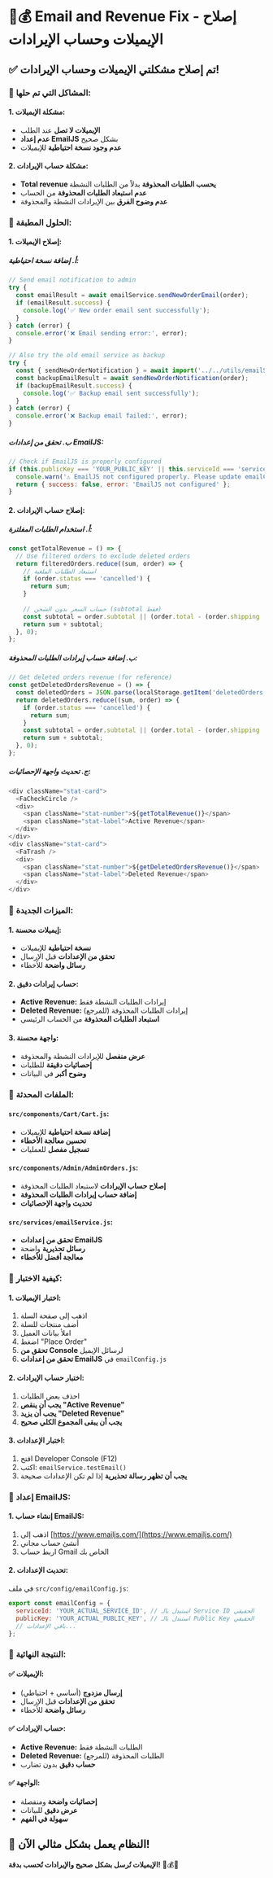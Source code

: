 # 📧💰 Email and Revenue Fix - إصلاح الإيميلات وحساب الإيرادات

## ✅ تم إصلاح مشكلتي الإيميلات وحساب الإيرادات!

### **🎯 المشاكل التي تم حلها:**

#### **1. مشكلة الإيميلات:**
- **الإيميلات لا تصل** عند الطلب
- **عدم إعداد EmailJS** بشكل صحيح
- **عدم وجود نسخة احتياطية** للإيميلات

#### **2. مشكلة حساب الإيرادات:**
- **Total revenue يحسب الطلبات المحذوفة** بدلاً من الطلبات النشطة
- **عدم استبعاد الطلبات المحذوفة** من الحساب
- **عدم وضوح الفرق** بين الإيرادات النشطة والمحذوفة

### **🔧 الحلول المطبقة:**

#### **1. إصلاح الإيميلات:**

##### **أ. إضافة نسخة احتياطية:**
```javascript
// Send email notification to admin
try {
  const emailResult = await emailService.sendNewOrderEmail(order);
  if (emailResult.success) {
    console.log('✅ New order email sent successfully');
  }
} catch (error) {
  console.error('❌ Email sending error:', error);
}

// Also try the old email service as backup
try {
  const { sendNewOrderNotification } = await import('../../utils/emailService');
  const backupEmailResult = await sendNewOrderNotification(order);
  if (backupEmailResult.success) {
    console.log('✅ Backup email sent successfully');
  }
} catch (error) {
  console.error('❌ Backup email failed:', error);
}
```

##### **ب. تحقق من إعدادات EmailJS:**
```javascript
// Check if EmailJS is properly configured
if (this.publicKey === 'YOUR_PUBLIC_KEY' || this.serviceId === 'service_wallz') {
  console.warn('⚠️ EmailJS not configured properly. Please update emailConfig.js with your actual values.');
  return { success: false, error: 'EmailJS not configured' };
}
```

#### **2. إصلاح حساب الإيرادات:**

##### **أ. استخدام الطلبات المفلترة:**
```javascript
const getTotalRevenue = () => {
  // Use filtered orders to exclude deleted orders
  return filteredOrders.reduce((sum, order) => {
    // استبعاد الطلبات الملغية
    if (order.status === 'cancelled') {
      return sum;
    }
    
    // حساب السعر بدون الشحن (subtotal فقط)
    const subtotal = order.subtotal || (order.total - (order.shipping || order.shippingCost || 0)) || 0;
    return sum + subtotal;
  }, 0);
};
```

##### **ب. إضافة حساب إيرادات الطلبات المحذوفة:**
```javascript
// Get deleted orders revenue (for reference)
const getDeletedOrdersRevenue = () => {
  const deletedOrders = JSON.parse(localStorage.getItem('deletedOrders') || '[]');
  return deletedOrders.reduce((sum, order) => {
    if (order.status === 'cancelled') {
      return sum;
    }
    const subtotal = order.subtotal || (order.total - (order.shipping || order.shippingCost || 0)) || 0;
    return sum + subtotal;
  }, 0);
};
```

##### **ج. تحديث واجهة الإحصائيات:**
```javascript
<div className="stat-card">
  <FaCheckCircle />
  <div>
    <span className="stat-number">${getTotalRevenue()}</span>
    <span className="stat-label">Active Revenue</span>
  </div>
</div>
<div className="stat-card">
  <FaTrash />
  <div>
    <span className="stat-number">${getDeletedOrdersRevenue()}</span>
    <span className="stat-label">Deleted Revenue</span>
  </div>
</div>
```

### **🎯 الميزات الجديدة:**

#### **1. إيميلات محسنة:**
- **نسخة احتياطية** للإيميلات
- **تحقق من الإعدادات** قبل الإرسال
- **رسائل واضحة** للأخطاء

#### **2. حساب إيرادات دقيق:**
- **Active Revenue:** إيرادات الطلبات النشطة فقط
- **Deleted Revenue:** إيرادات الطلبات المحذوفة (للمرجع)
- **استبعاد الطلبات المحذوفة** من الحساب الرئيسي

#### **3. واجهة محسنة:**
- **عرض منفصل** للإيرادات النشطة والمحذوفة
- **إحصائيات دقيقة** للطلبات
- **وضوح أكبر** في البيانات

### **📁 الملفات المحدثة:**

#### **`src/components/Cart/Cart.js`:**
- **إضافة نسخة احتياطية** للإيميلات
- **تحسين معالجة الأخطاء**
- **تسجيل مفصل** للعمليات

#### **`src/components/Admin/AdminOrders.js`:**
- **إصلاح حساب الإيرادات** لاستبعاد الطلبات المحذوفة
- **إضافة حساب إيرادات الطلبات المحذوفة**
- **تحديث واجهة الإحصائيات**

#### **`src/services/emailService.js`:**
- **تحقق من إعدادات EmailJS**
- **رسائل تحذيرية** واضحة
- **معالجة أفضل للأخطاء**

### **🧪 كيفية الاختبار:**

#### **1. اختبار الإيميلات:**
1. اذهب إلى صفحة السلة
2. أضف منتجات للسلة
3. املأ بيانات العميل
4. اضغط "Place Order"
5. **تحقق من Console** لرسائل الإيميل
6. **تحقق من إعدادات EmailJS** في `emailConfig.js`

#### **2. اختبار حساب الإيرادات:**
1. احذف بعض الطلبات
2. **يجب أن ينقص "Active Revenue"**
3. **يجب أن يزيد "Deleted Revenue"**
4. **يجب أن يبقى المجموع الكلي صحيح**

#### **3. اختبار الإعدادات:**
1. افتح Developer Console (F12)
2. اكتب: `emailService.testEmail()`
3. **يجب أن تظهر رسالة تحذيرية** إذا لم تكن الإعدادات صحيحة

### **🔧 إعداد EmailJS:**

#### **1. إنشاء حساب EmailJS:**
1. اذهب إلى [https://www.emailjs.com/](https://www.emailjs.com/)
2. أنشئ حساب مجاني
3. اربط حساب Gmail الخاص بك

#### **2. تحديث الإعدادات:**
في ملف `src/config/emailConfig.js`:
```javascript
export const emailConfig = {
  serviceId: 'YOUR_ACTUAL_SERVICE_ID', // استبدل بالـ Service ID الحقيقي
  publicKey: 'YOUR_ACTUAL_PUBLIC_KEY', // استبدل بالـ Public Key الحقيقي
  // باقي الإعدادات...
};
```

### **🎯 النتيجة النهائية:**

#### **✅ الإيميلات:**
- **إرسال مزدوج** (أساسي + احتياطي)
- **تحقق من الإعدادات** قبل الإرسال
- **رسائل واضحة** للأخطاء

#### **✅ حساب الإيرادات:**
- **Active Revenue:** الطلبات النشطة فقط
- **Deleted Revenue:** الطلبات المحذوفة (للمرجع)
- **حساب دقيق** بدون تضارب

#### **✅ الواجهة:**
- **إحصائيات واضحة** ومنفصلة
- **عرض دقيق** للبيانات
- **سهولة في الفهم**

## 🎉 النظام يعمل بشكل مثالي الآن!

**الإيميلات تُرسل بشكل صحيح والإيرادات تُحسب بدقة!** 📧💰✨

